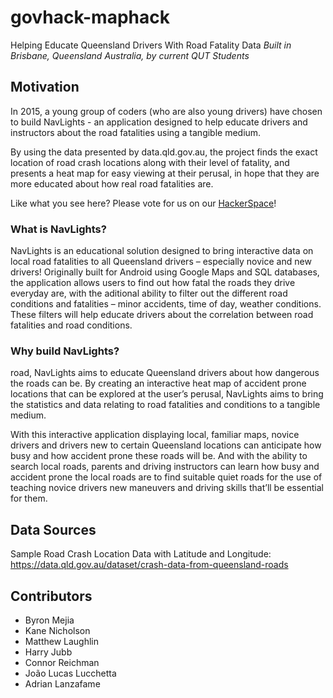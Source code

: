 # govhack-maphack
Helping Educate Queensland Drivers With Road Fatality Data
*Built in Brisbane, Queensland Australia, by current QUT Students*

## Motivation
In 2015, a young group of coders (who are also young drivers) have chosen to build NavLights - an application designed to help educate drivers and instructors about the road fatalities using a tangible medium.

By using the data presented by data.qld.gov.au, the project finds the exact location of road crash locations along with their level of fatality, and presents a heat map for easy viewing at their perusal, in hope that they are more educated about how real road fatalities are.

Like what you see here? Please vote for us on our [HackerSpace](https://hackerspace.govhack.org/content/navlights)!

### What is NavLights?
NavLights is an educational solution designed to bring interactive data on local road fatalities to all Queensland drivers – especially novice and new drivers! Originally built for Android using Google Maps and SQL databases, the application allows users to find out how fatal the roads they drive everyday are, with the aditional ability to filter out the different road conditions and fatalities – minor accidents, time of day, weather conditions. These filters will help educate drivers about the correlation between road fatalities and road conditions.

### Why build NavLights?
road, NavLights aims to educate Queensland drivers about how dangerous the roads can be. By creating an interactive heat map of accident prone locations that can be explored at the user’s perusal, NavLights aims to bring the statistics and data relating to road fatalities and conditions to a tangible medium.

With this interactive application displaying local, familiar maps, novice drivers and drivers new to certain Queensland locations can anticipate how busy and how accident prone these roads will be. And with the ability to search local roads, parents and driving instructors can learn how busy and accident prone the local roads are to find suitable quiet roads for the use of teaching novice drivers new maneuvers and driving skills that’ll be essential for them.

## Data Sources
Sample Road Crash Location Data with Latitude and Longitude: https://data.qld.gov.au/dataset/crash-data-from-queensland-roads

## Contributors
* Byron Mejia
* Kane Nicholson
* Matthew Laughlin
* Harry Jubb
* Connor Reichman
* João Lucas Lucchetta
* Adrian Lanzafame
